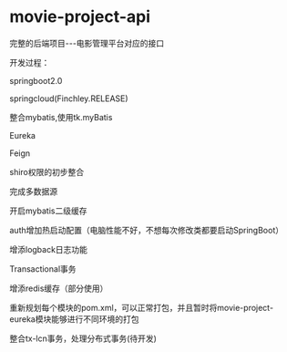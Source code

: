 # movie-project-api
完整的后端项目---电影管理平台对应的接口

开发过程：

springboot2.0

springcloud(Finchley.RELEASE)

整合mybatis,使用tk.myBatis

Eureka

Feign

shiro权限的初步整合

完成多数据源

开启mybatis二级缓存

auth增加热启动配置（电脑性能不好，不想每次修改类都要启动SpringBoot）

增添logback日志功能

Transactional事务

增添redis缓存（部分使用）

重新规划每个模块的pom.xml，可以正常打包，并且暂时将movie-project-eureka模块能够进行不同环境的打包

整合tx-lcn事务，处理分布式事务(待开发)